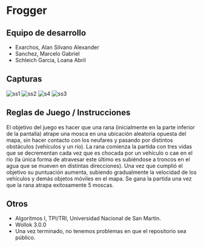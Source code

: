 # Frogger

## Equipo de desarrollo

- Exarchos, Alan Silvano Alexander
- Sanchez, Marcelo Gabriel
- Schleich Garcia, Loana Abril

## Capturas

![ss1](https://user-images.githubusercontent.com/110511621/197354851-372238ed-35d4-4f72-8042-977c2c161749.png)
![ss2](https://user-images.githubusercontent.com/110511621/197354853-42a5a490-3043-4928-94fa-469b6826fe2a.png)
![s4](https://user-images.githubusercontent.com/110511621/197358804-44578b7b-2cf5-4502-bf81-5b77c5ca8397.png)
![ss3](https://user-images.githubusercontent.com/110511621/197354854-5704b989-dc13-4b55-a088-d73c49d7079f.png)

## Reglas de Juego / Instrucciones

El objetivo del juego es hacer que una rana (inicialmente en la parte inferior de la pantalla) atrape una mosca en una ubicación aleatoria opuesta del mapa, sin hacer contacto con los neufares y pasando por distintos obstáculos (vehículos y un rio). La rana comienza la partida con tres vidas que se decrementan cada vez que es chocada por un vehículo o cae en el río (la única forma de atravesar este último es subiéndose a troncos en el agua que se mueven en distintas direcciones).
Una vez que cumplió el objetivo su puntuación aumenta, subiendo gradualmente la velocidad de los vehículos y demás objetos móviles en el mapa. Se gana la partida una vez que la rana atrapa exitosamente 5 moscas.


## Otros

- Algoritmos I, TPI/TRI, Universidad Nacional de San Martin.
- Wollok 3.0.0
- Una vez terminado, no tenemos problemas en que el repositorio sea público.
